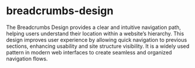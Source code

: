 # breadcrumbs-design

The Breadcrumbs Design provides a clear and intuitive navigation path, helping users understand their location within a website’s hierarchy. This design improves user experience by allowing quick navigation to previous sections, enhancing usability and site structure visibility. It is a widely used pattern in modern web interfaces to create seamless and organized navigation flows.
